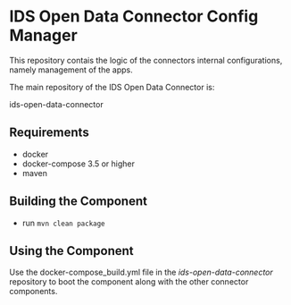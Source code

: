 # IDS Open Data Connector Config Manager

This repository contais the logic of the connectors internal configurations, namely management of the apps.

The main repository of the IDS Open Data Connector is: 

ids-open-data-connector

## Requirements
* docker
* docker-compose 3.5 or higher
* maven

## Building the Component
* run ``mvn clean package``

## Using the Component
Use the docker-compose_build.yml file in the *ids-open-data-connector* repository to boot the component along with the 
other connector components.

